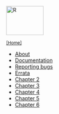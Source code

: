 <div class="row">
<div class="col-xs-6 col-sm-12">

<a href="/"><img src = "/Rlogo.png" width = "100" height = "78" alt = "R" /></a>

<small>[[Home]](http://copula.r-forge.r-project.org/book)</small>

* [About](about.html)
* [Documentation](doc.html)
* [Reporting bugs](bugs.html)
* [Errata](errata.html)
* [Chapter 2](02_copulas.html)
* [Chapter 3](03_classes_sampling.html)
* [Chapter 4](04_fitting.html)
* [Chapter 5](05_gof.html)
* [Chapter 6](06_misc.html)

</div>
</div>
